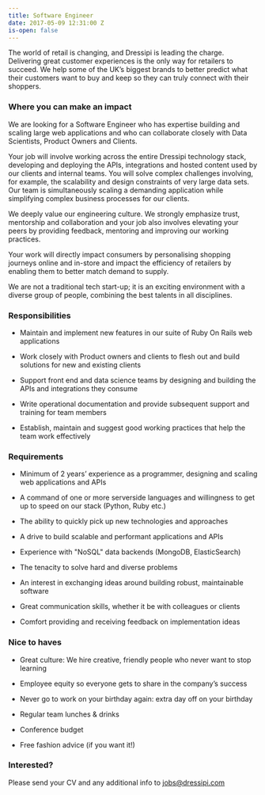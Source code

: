 ```yaml
---
title: Software Engineer
date: 2017-05-09 12:31:00 Z
is-open: false
---
```


The world of retail is changing, and Dressipi is leading the charge. Delivering great customer experiences is the only way for retailers to succeed. We help some of the UK’s biggest brands to better predict what their customers want to buy and keep so they can truly connect with their shoppers. 

### Where you can make an impact

We are looking for a Software Engineer who has expertise building and scaling large web applications and who can collaborate closely with Data Scientists, Product Owners and Clients.

Your job will involve working across the entire Dressipi technology stack, developing and deploying the APIs, integrations and hosted content used by our clients and internal teams. You will solve complex challenges involving, for example, the scalability and design constraints of very large data sets. Our team is simultaneously scaling a demanding application while simplifying complex business processes for our clients.

We deeply value our engineering culture. We strongly emphasize trust, mentorship and collaboration and your job also involves elevating your peers by providing feedback, mentoring and improving our working practices.

Your work will directly impact consumers by personalising shopping journeys online and in-store and impact the efficiency of retailers by enabling them to better match demand to supply. 

We are not a traditional tech start-up; it is an exciting environment with a diverse group of people, combining the best talents in all disciplines.

### Responsibilities

* Maintain and implement new features in our suite of Ruby On Rails web applications

* Work closely with Product owners and clients to flesh out and build solutions for new and existing clients

* Support front end and data science teams by designing and building the APIs and integrations they consume

* Write operational documentation and provide subsequent support and training for team members

* Establish, maintain and suggest good working practices that help the team work effectively

### Requirements

* Minimum of 2 years’ experience as a programmer, designing and scaling web applications and APIs
 
* A command of one or more serverside languages and willingness to get up to speed on our stack (Python, Ruby etc.)

* The ability to quickly pick up new technologies and approaches

* A drive to build scalable and performant applications and APIs

* Experience with "NoSQL" data backends (MongoDB, ElasticSearch)

* The tenacity to solve hard and diverse problems

* An interest in exchanging ideas around building robust, maintainable software

* Great communication skills, whether it be with colleagues or clients

* Comfort providing and receiving feedback on implementation ideas

### Nice to haves

* Great culture: We hire creative, friendly people who never want to stop learning
 
* Employee equity so everyone gets to share in the company’s success

* Never go to work on your birthday again: extra day off on your birthday

* Regular team lunches & drinks

* Conference budget

* Free fashion advice (if you want it!)




### Interested?

Please send your CV and any additional info to [jobs@dressipi.com](mailto:jobs@dressipi.com)
